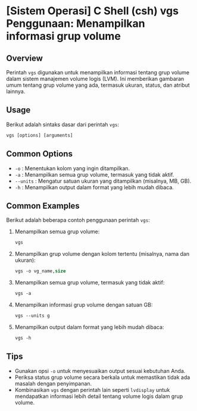 # [Sistem Operasi] C Shell (csh) vgs Penggunaan: Menampilkan informasi grup volume

## Overview
Perintah `vgs` digunakan untuk menampilkan informasi tentang grup volume dalam sistem manajemen volume logis (LVM). Ini memberikan gambaran umum tentang grup volume yang ada, termasuk ukuran, status, dan atribut lainnya.

## Usage
Berikut adalah sintaks dasar dari perintah `vgs`:

```csh
vgs [options] [arguments]
```

## Common Options
- `-o` : Menentukan kolom yang ingin ditampilkan.
- `-a` : Menampilkan semua grup volume, termasuk yang tidak aktif.
- `--units` : Mengatur satuan ukuran yang ditampilkan (misalnya, MB, GB).
- `-h` : Menampilkan output dalam format yang lebih mudah dibaca.

## Common Examples
Berikut adalah beberapa contoh penggunaan perintah `vgs`:

1. Menampilkan semua grup volume:
   ```csh
   vgs
   ```

2. Menampilkan grup volume dengan kolom tertentu (misalnya, nama dan ukuran):
   ```csh
   vgs -o vg_name,size
   ```

3. Menampilkan semua grup volume, termasuk yang tidak aktif:
   ```csh
   vgs -a
   ```

4. Menampilkan informasi grup volume dengan satuan GB:
   ```csh
   vgs --units g
   ```

5. Menampilkan output dalam format yang lebih mudah dibaca:
   ```csh
   vgs -h
   ```

## Tips
- Gunakan opsi `-o` untuk menyesuaikan output sesuai kebutuhan Anda.
- Periksa status grup volume secara berkala untuk memastikan tidak ada masalah dengan penyimpanan.
- Kombinasikan `vgs` dengan perintah lain seperti `lvdisplay` untuk mendapatkan informasi lebih detail tentang volume logis dalam grup volume.